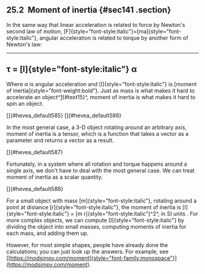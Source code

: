 ﻿25.2  Moment of inertia {#sec141 .section}
-----------------------

In the same way that linear acceleration is related to force by Newton's
second law of motion,
[F]{style="font-style:italic"}=[ma]{style="font-style:italic"}, angular
acceleration is related to torque by another form of Newton's law:

  ---------------------------------------
  τ = [I]{style="font-style:italic"} α 
  ---------------------------------------

Where α is angular acceleration and [I]{style="font-style:italic"} is
[moment of inertia]{style="font-weight:bold"}. Just as mass is what
makes it hard to accelerate an object^[1](#note15){#text15}^, moment of
inertia is what makes it hard to spin an object.

[]{#hevea_default585} []{#hevea_default586}

In the most general case, a 3-D object rotating around an arbitrary
axis, moment of inertia is a tensor, which is a function that takes a
vector as a parameter and returns a vector as a result.

[]{#hevea_default587}

Fortunately, in a system where all rotation and torque happens around a
single axis, we don't have to deal with the most general case. We can
treat moment of inertia as a scalar quantity.

[]{#hevea_default588}

For a small object with mass [m]{style="font-style:italic"}, rotating
around a point at distance [r]{style="font-style:italic"}, the moment of
inertia is [I]{style="font-style:italic"} = [m
r]{style="font-style:italic"}^2^, in SI units . For more complex
objects, we can compute [I]{style="font-style:italic"} by dividing the
object into small masses, computing moments of inertia for each mass,
and adding them up.

However, for most simple shapes, people have already done the
calculations; you can just look up the answers. For example, see
[[https://modsimpy.com/moment]{style="font-family:monospace"}](https://modsimpy.com/moment).

